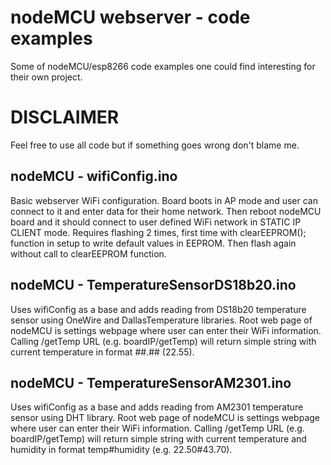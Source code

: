 # nodeMCU webserver - code examples
Some of nodeMCU/esp8266 code examples one could find interesting for their own project.

# DISCLAIMER
Feel free to use all code but if something goes wrong don't blame me.

<h2>nodeMCU - wifiConfig.ino</h2>

Basic webserver WiFi configuration. Board boots in AP mode and user can connect to it and enter data for their home network. Then reboot nodeMCU board and it should connect to user defined WiFi network in STATIC IP CLIENT mode.
Requires flashing 2 times, first time with clearEEPROM(); function in setup to write default values in EEPROM. Then flash again without call to clearEEPROM function. 


<h2>nodeMCU - TemperatureSensorDS18b20.ino</h2>

Uses wifiConfig as a base and adds reading from DS18b20 temperature sensor using OneWire and DallasTemperature libraries. Root web page of nodeMCU is settings webpage where user can enter their WiFi information. Calling /getTemp URL (e.g. boardIP/getTemp) will return simple string with current temperature in format ##.## (22.55).

<h2>nodeMCU - TemperatureSensorAM2301.ino</h2>

Uses wifiConfig as a base and adds reading from AM2301 temperature sensor using DHT library. Root web page of nodeMCU is settings webpage where user can enter their WiFi information. Calling /getTemp URL (e.g. boardIP/getTemp) will return simple string with current temperature and humidity in format temp#humidity (e.g. 22.50#43.70).
